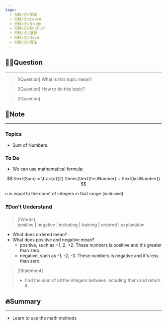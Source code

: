 ```yaml
---
tags:
  - 归档/📦/笔记
  - 归档/📦/Learn
  - 归档/📦/Study
  - 归档/📦/English
  - 归档/📦/基础
  - 归档/📦/Java
  - 归档/📦/算法
---
```


## 🙋‍♀️Question

---

> [!Question] What is this topic mean?

> [!Question] How to do this topic?

> [!Question]

## 📝Note

---

### Topics

- Sum of Numbers.

### To Do

- We can use mathematical formula:

$$
 \text{Sum} = \frac{n}{2} \times(\text{firstNumber} + \text{lastNumber}) 
$$

n is equal to the count of integers in that range (inclusive).

### ❓Don't Understand

> [!Words]  
> positive | negative | including | training | ordered | explanation

- What does ordered mean?
- What does positive and negative mean?
	- positive, such as +1, 2, +2. These numbers is positive and it's greater than zero.
	- negative, such as -1, -2, -3. These numbers is negative and it's less than zero.

> [!Statement]  
> - find the sum of all the integers between including them and return it.

## 🔥Summary

---
- Learn to use the math methods

